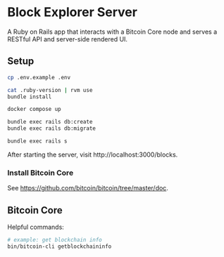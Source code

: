 # Block Explorer Server

A Ruby on Rails app that interacts with a Bitcoin Core node and serves a RESTful API and server-side rendered UI.

## Setup

```bash
cp .env.example .env

cat .ruby-version | rvm use
bundle install

docker compose up

bundle exec rails db:create
bundle exec rails db:migrate

bundle exec rails s
```

After starting the server, visit http://localhost:3000/blocks.

### Install Bitcoin Core

See https://github.com/bitcoin/bitcoin/tree/master/doc.

## Bitcoin Core

Helpful commands:

```bash
# example: get blockchain info
bin/bitcoin-cli getblockchaininfo
```
